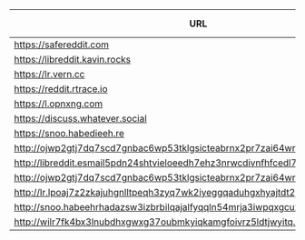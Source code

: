 |URL|Network|Version|Location|Behind Cloudflare?|Comment|
|-|-|-|-|-|-|
|https://safereddit.com|WWW|v0.35.1|🇺🇸 US||SFW only|
|https://libreddit.kavin.rocks|WWW|v0.35.1|🇮🇳 IN|||
|https://lr.vern.cc|WWW|v0.35.1|🇺🇸 US|||
|https://reddit.rtrace.io|WWW|v0.35.1|🇩🇪 DE|||
|https://l.opnxng.com|WWW|v0.35.1|🇸🇬 SG|||
|https://discuss.whatever.social|WWW|v0.35.1|🇺🇸 US||uses CDN|
|https://snoo.habedieeh.re|WWW|v0.35.1|🇨🇦 CA|||
|http://ojwp2gtj7dq7scd7gnbac6wp53tklgsicteabrnx2pr7zai64wriiaad.onion|Tor|v0.22.9|🇺🇸 US|||
|http://libreddit.esmail5pdn24shtvieloeedh7ehz3nrwcdivnfhfcedl7gf4kwddhkqd.onion|Tor|v0.25.0|🇨🇦 CA|||
|http://ojwp2gtj7dq7scd7gnbac6wp53tklgsicteabrnx2pr7zai64wriiaad.onion|Tor|v0.22.9|🇺🇸 US|||
|http://lr.lpoaj7z2zkajuhgnlltpeqh3zyq7wk2iyeggqaduhgxhyajtdt2j7wad.onion|Tor|v0.25.0|🇩🇪 DE|||
|http://snoo.habeehrhadazsw3izbrbilqajalfyqqln54mrja3iwpqxgcuxnus7eid.onion|Tor|v0.25.0|🇨🇦 CA|||
|http://wilr7fk4bx3lnubdhxgwxg37oubmkyiqkamgfoivrz5ldtjwyitq.b32.i2p|I2P|v0.25.0|🇨🇦 CA|||
